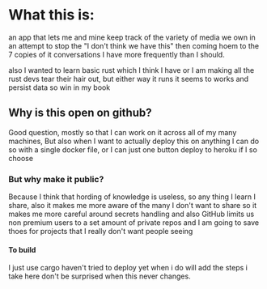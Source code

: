 # What this is:

an app that lets me and mine keep track of the variety of media we own in an attempt to stop the "I don't think we
have this" then coming hoem to the 7 copies of it conversations I have more frequently than I should.

also I wanted to learn basic rust which I think I have or I am making all the rust devs tear their hair out, but either
way it runs it seems to works and persist data so win in my book 

## Why is this open on github?

Good question, mostly so that I can work on it across all of my many machines, But also when I want to actually deploy
this on anything I can do so with a single docker file, or I can just one button deploy to heroku if I so choose

### But why make it public?

Because I think that hording of knowledge is useless, so any thing I learn I share, also it makes me more aware of the 
many I don't want to share so it makes me more careful around secrets handling and also GitHub limits us non premium 
users to a set amount of private repos and I am going to save thoes for projects that I really don't want people seeing

#### To build
I just use cargo haven't tried to deploy yet when i do will add the steps i take here don't be surprised when this 
never changes.
